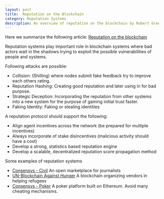 ```yaml
---
layout: post
title:  Reputation on the Blockchain
category: Reputation Systems
description: An overview of reputation on the blockchain by Robert Greenfield.
---
```

Here we summarize the following article:
[Reputation on the blockchain](https://medium.com/@robertgreenfieldiv/reputation-on-the-blockchain-624947b36897)

Reputation systems play important role in blockchain systems where bad actors wait in the shadows trying to exploit 
the possible vulnerabilities of people and systems.

Following attacks are possible:
- Collision: (Shilling) where nodes submit fake feedback try to improve each others rating. 
- Reputation Hashing: Creating good reputation and later using in for bad purpose.
- Strategic Deception: Incorporating the reputation from other systems into a new system for the purpose of gaining initial trust faster.
- Faking Identity: Faking or stealing identities

A reputation protocol should support the following:
- Align agent incentives across the network (be prepared for multiple incentives)
- Always incorporate of stake disincentives (malicious activity should have a cost)
- Develop a strong, statistics based reputation engine 
- Develop a scalable, decentralized reputation score propagation method 

Some examples of reputation systems
- [Consensys - Civil](https://joincivil.com/) An open marketplace for journalists
- [UN-Blockchain Against Hunger](https://www.wfp.org/news/news-release/blockchain-against-hunger-harnessing-technology-support-syrian-refugees) A blockchain organizing vendors in helping refugees
- [Consensys - Poker](https://virtue.poker/) A poker platform built on Ethereum. Avoid many cheating mechanisms.


<!--description-->


